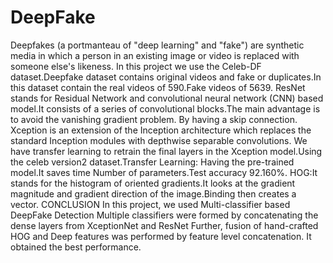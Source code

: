 # DeepFake
Deepfakes (a portmanteau of "deep learning" and "fake") are synthetic media in which a person in an existing image or video is replaced with someone else's likeness.
In this project we use the Celeb-DF dataset.Deepfake dataset contains original videos and fake or duplicates.In this dataset contain the real videos of 590.Fake videos of 5639.
ResNet stands for Residual Network and convolutional neural network (CNN) based model.It consists of a series of convolutional blocks.The main advantage is to avoid the vanishing gradient problem. By having a skip connection.
Xception is an extension of the Inception architecture which replaces the standard Inception modules with depthwise separable convolutions.
We have transfer learning to retrain the final layers in the Xception model.Using the celeb version2 dataset.Transfer Learning: Having the pre-trained model.It saves time Number of parameters.Test accuracy 92.160%.
HOG:It stands for the histogram of oriented gradients.It looks at the gradient magnitude and gradient direction of the image.Binding then creates a vector.
CONCLUSION
In this project, we used Multi-classifier based DeepFake Detection
Multiple classifiers were formed by concatenating the dense layers from XceptionNet and ResNet
Further, fusion of hand-crafted HOG and Deep features was performed by feature level concatenation. It obtained the best performance.


